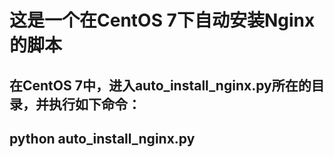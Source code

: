 # 这是一个在CentOS 7下自动安装Nginx的脚本
## 在CentOS 7中，进入auto_install_nginx.py所在的目录，并执行如下命令：
## python auto_install_nginx.py
